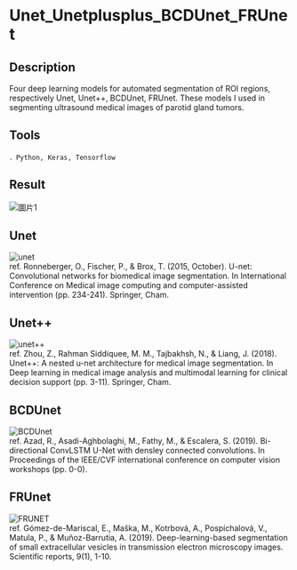 # Unet_Unetplusplus_BCDUnet_FRUnet

## Description
Four deep learning models for automated segmentation of ROI regions, respectively Unet, Unet++, BCDUnet, FRUnet. These models I used in segmenting ultrasound medical images of parotid gland tumors. 

## Tools
```
．Python, Keras, Tensorflow
```
## Result
![圖片1](https://user-images.githubusercontent.com/48405514/200514097-26c51927-5698-4135-93bb-51a89358a282.png)


## Unet  
![unet](https://user-images.githubusercontent.com/48405514/200512009-395f8d0c-0e5b-4f4e-8bf7-78780520cc49.png)  
ref. Ronneberger, O., Fischer, P., & Brox, T. (2015, October). U-net: Convolutional networks for biomedical image segmentation. In International Conference on Medical image computing and computer-assisted intervention (pp. 234-241). Springer, Cham.  

## Unet++
![unet++](https://user-images.githubusercontent.com/48405514/200512790-71c7e9c4-1501-4236-8708-0d107bc8cb5c.png)  
ref. Zhou, Z., Rahman Siddiquee, M. M., Tajbakhsh, N., & Liang, J. (2018). Unet++: A nested u-net architecture for medical image segmentation. In Deep learning in medical image analysis and multimodal learning for clinical decision support (pp. 3-11). Springer, Cham.  

## BCDUnet
![BCDUnet](https://user-images.githubusercontent.com/48405514/200513221-76432869-d171-4f0a-90ae-c2fc23ac114e.png)  
ref. Azad, R., Asadi-Aghbolaghi, M., Fathy, M., & Escalera, S. (2019). Bi-directional ConvLSTM U-Net with densley connected convolutions. In Proceedings of the IEEE/CVF international conference on computer vision workshops (pp. 0-0).  

## FRUnet
![FRUNET](https://user-images.githubusercontent.com/48405514/200513613-03587e02-1456-49bc-a7e5-93a73e91ed8e.png)  
ref. Gómez-de-Mariscal, E., Maška, M., Kotrbová, A., Pospíchalová, V., Matula, P., & Muñoz-Barrutia, A. (2019). Deep-learning-based segmentation of small extracellular vesicles in transmission electron microscopy images. Scientific reports, 9(1), 1-10.  
